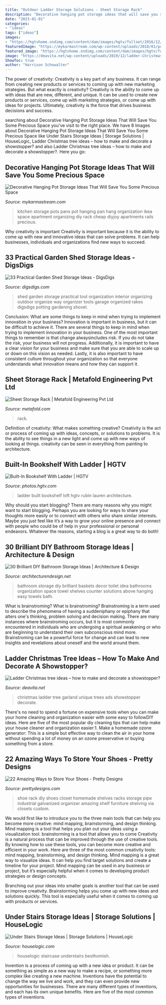 ```yaml
---
title: "Outdoor Ladder Storage Solutions - Sheet Storage Rack"
description: "Decorative hanging pot storage ideas that will save you some precious space"
date: "2023-01-01"
categories:
- "ideas"
tags: ["ideas"]
images:
- "https://hgtvhome.sndimg.com/content/dam/images/hgtv/fullset/2016/12/15/0/Lauren-Rubin-Architecture_Wall-St-Loft_5.jpg.rend.hgtvcom.616.924.suffix/1481825417913.jpeg"
featuredImage: "https://mykarmastream.com/wp-content/uploads/2018/01/pot-storage-ideas-12.jpg"
featured_image: "https://hgtvhome.sndimg.com/content/dam/images/hgtv/fullset/2016/12/15/0/Lauren-Rubin-Architecture_Wall-St-Loft_5.jpg.rend.hgtvcom.616.924.suffix/1481825417913.jpeg"
image: "https://deavita.net/wp-content/uploads/2019/12/ladder-Christmas-trees-ideas-garland-and-stars-creative-and-unusual-home-decor.jpg"
ShowToc: true
author: "Harrison Schowalter"
---
```



The power of creativity:
Creativity is a key part of any business. It can range from creating new products or services to coming up with new marketing strategies. But what exactly is creativity?
Creativity is the ability to come up with ideas that are new, different, and unique. It can be used to create new products or services, come up with marketing strategies, or come up with ideas for projects. Ultimately, creativity is the force that drives business decisions and success.

	

		
searching about Decorative Hanging Pot Storage Ideas That Will Save You Some Precious Space you've visit to the right place. We have 8 Images about Decorative Hanging Pot Storage Ideas That Will Save You Some Precious Space like Under Stairs Storage Ideas | Storage Solutions | HouseLogic, Ladder Christmas tree ideas – how to make and decorate a showstopper? and also Ladder Christmas tree ideas – how to make and decorate a showstopper?. Here you go:
		
    
## Decorative Hanging Pot Storage Ideas That Will Save You Some Precious Space

<img loading=lazy src="https://mykarmastream.com/wp-content/uploads/2018/01/pot-storage-ideas-12.jpg" onerror="this.onerror=null;this.src='https://tse1.mm.bing.net/th?id=OIP.3AHXJ0Ca62lsWNeSCH371wHaJ4&amp;pid=15.1';" alt="Decorative Hanging Pot Storage Ideas That Will Save You Some Precious Space">

_Source: mykarmastream.com_

>kitchen storage pots pans pot hanging pan hang organization ikea space apartment organizing diy rack cheap diyjoy apartments rails precious. 

	

Why creativity is important
Creativity is important because it is the ability to come up with new and innovative ideas that can solve problems. It can help businesses, individuals and organizations find new ways to succeed.

    
## 33 Practical Garden Shed Storage Ideas - DigsDigs

<img loading=lazy src="http://www.digsdigs.com/photos/practical-garden-shed-storage-ideas-3.jpg" onerror="this.onerror=null;this.src='https://tse1.mm.bing.net/th?id=OIP.h9jBRo12zIIRDk5_JMbrnAHaLG&amp;pid=15.1';" alt="33 Practical Garden Shed Storage Ideas - DigsDigs">

_Source: digsdigs.com_

>shed garden storage practical tool organization interior organizing outdoor organize way organizer tools garage organized rakes digsdigs potting gardening shovel. 

	

Conclusion: What are some things to keep in mind when trying to implement innovation in your business?
Innovation is important in business, but it can be difficult to achieve it. There are several things to keep in mind when trying to implement innovation in your business. One of the most important things to remember is that change alwaysincludes risk. If you do not take the risk, your business will not progress. Additionally, it is important to have a clear vision for your business and make sure that you are able to scale up or down on this vision as needed. Lastly, it is also important to have consistent culture throughout your organization so that everyone understands what innovation means and how they can support it.

    
## Sheet Storage Rack | Metafold Engineering Pvt Ltd

<img loading=lazy src="https://metafold.com/wp-content/uploads/2020/07/2-ed-9.jpg" onerror="this.onerror=null;this.src='https://tse2.mm.bing.net/th?id=OIP.X79LZawRheR0d0MLKJyhIQHaJ4&amp;pid=15.1';" alt="Sheet Storage Rack | Metafold Engineering Pvt Ltd">

_Source: metafold.com_

>rack. 

	

Definition of creativity: What makes something creative?
Creativity is the act or process of coming up with ideas, concepts, or solutions to problems. It is the ability to see things in a new light and come up with new ways of looking at things. creativity can be seen in everything from painting to architecture.

    
## Built-In Bookshelf With Ladder | HGTV

<img loading=lazy src="https://hgtvhome.sndimg.com/content/dam/images/hgtv/fullset/2016/12/15/0/Lauren-Rubin-Architecture_Wall-St-Loft_5.jpg.rend.hgtvcom.616.924.suffix/1481825417913.jpeg" onerror="this.onerror=null;this.src='https://tse2.mm.bing.net/th?id=OIP.HepzljE1AGHiAh9I3HsTEwHaLH&amp;pid=15.1';" alt="Built-In Bookshelf With Ladder | HGTV">

_Source: photos.hgtv.com_

>ladder built bookshelf loft hgtv rubin lauren architecture. 

	

Why should you start blogging?
There are many reasons why you might want to start blogging. Perhaps you are looking for ways to share your thoughts more easily or to connect with others who share similar interests. Maybe you just feel like it’s a way to grow your online presence and connect with people who could be of help in your professional or personal endeavors. Whatever the reasons, starting a blog is a great way to do both!

    
## 30 Brilliant DIY Bathroom Storage Ideas | Architecture &amp; Design

<img loading=lazy src="http://cdn.architecturendesign.net/wp-content/uploads/2014/08/diy-bathroom-storage-ideas-2.jpg" onerror="this.onerror=null;this.src='https://tse4.mm.bing.net/th?id=OIP.Q2RNy6xFFL_dVzWrGpe9MAHaLH&amp;pid=15.1';" alt="30 Brilliant DIY Bathroom Storage Ideas | Architecture &amp; Design">

_Source: architecturendesign.net_

>bathroom storage diy brilliant baskets decor toilet idea bathrooms organization space towel shelves counter solutions above hanging easy towels bath. 

	

What is brainstroming?
What is brainstroming? Brainstroming is a term used to describe the phenomena of having a suddeniphany or epiphany that alters one's thinking, problem solving and decision making. There are many instances where brainstroming occurs, but it is most commonly encountered in individuals who are undergoing a spiritual awakening or who are beginning to understand their own subconscious mind more. Brainstroming can be a powerful force for change and can lead to new insights and revelations about oneself and the world around them.

    
## Ladder Christmas Tree Ideas – How To Make And Decorate A Showstopper?

<img loading=lazy src="https://deavita.net/wp-content/uploads/2019/12/ladder-Christmas-trees-ideas-garland-and-stars-creative-and-unusual-home-decor.jpg" onerror="this.onerror=null;this.src='https://tse4.mm.bing.net/th?id=OIP._TeP-lohcYUm9D3z2d9SsAHaLF&amp;pid=15.1';" alt="Ladder Christmas tree ideas – how to make and decorate a showstopper?">

_Source: deavita.net_

>christmas ladder tree garland unique trees ads showstopper decorate. 

	

There's no need to spend a fortune on expensive tools when you can make your home cleaning and organization easier with some easy to followDIY ideas. Here are five of the most popular diy cleaning tips that can help make your house cleaner and organization easier:1. Make a homemade ozone generator: This is a simple but effective way to clean the air in your home without spending a lot of money on an ozone preservative or buying something from a store.

    
## 22 Amazing Ways To Store Your Shoes - Pretty Designs

<img loading=lazy src="http://www.prettydesigns.com/wp-content/uploads/2016/02/DIY-Shoe-Rack.jpg" onerror="this.onerror=null;this.src='https://tse1.mm.bing.net/th?id=OIP.4kvVqbLNySVYgUb9EFUbGQHaJ7&amp;pid=15.1';" alt="22 Amazing Ways to Store Your Shoes - Pretty Designs">

_Source: prettydesigns.com_

>shoe rack diy shoes closet homemade shelves racks storage pipe industrial galvanized organizer amazing shelf furniture shelving via closets custom. 

	

We would first like to introduce you to the three main tools that can help you become more creative: mind mapping, brainstorming, and design thinking. Mind mapping is a tool that helps you plan out your ideas using a visualization tool. brainstorming is a tool that allows you to come
Creativity is a natural process that can be improved through the use of creative tools. By knowing how to use these tools, you can become more creative and efficient in your work. Here are three of the most common creativity tools: mind mapping, brainstorming, and design thinking.
Mind mapping is a great way to visualize ideas. It can help you find target solutions and create a timeline for your project. Mind mapping can be used in any business or project, but it’s especially helpful when it comes to developing product strategies or design concepts.

Branching out your ideas into smaller goals is another tool that can be used to improve creativity. Brainstorming helps you come up with new ideas and solutions quickly. This tool is especially useful when it comes to coming up with products or services.

    
## Under Stairs Storage Ideas | Storage Solutions | HouseLogic

<img loading=lazy src="https://www.houselogic.com/wp-content/uploads/2019/05/under-stairs-storage-colorful.jpg" onerror="this.onerror=null;this.src='https://tse3.mm.bing.net/th?id=OIP.-D2c7IaCNdaV19NXOFV1EwHaJ4&amp;pid=15.1';" alt="Under Stairs Storage Ideas | Storage Solutions | HouseLogic">

_Source: houselogic.com_

>houselogic staircase understairs besthomish. 

	

Invention is a process of coming up with a new idea or product. It can be something as simple as a new way to make a recipe, or something more complex like creating a new machine. Inventions have the potential to change the way we live and work, and they can even provide new opportunities for businesses. There are many different types of inventions, and each has its own unique benefits. Here are five of the most common types of inventions.

